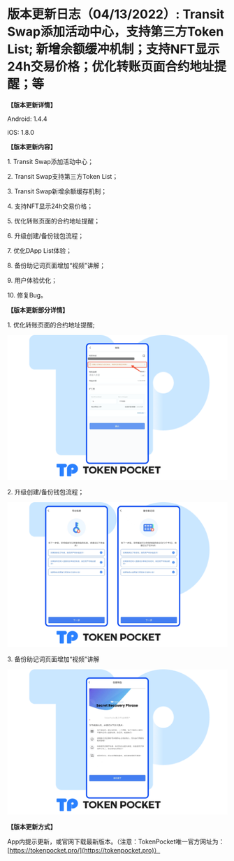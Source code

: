 # 版本更新日志（04/13/2022）: Transit Swap添加活动中心，支持第三方Token List; 新增余额缓冲机制；支持NFT显示24h交易价格；优化转账页面合约地址提醒；等

**【版本更新详情】**

Android: 1.4.4

iOS: 1.8.0

&#x20;

**【版本更新内容】**

1\. Transit Swap添加活动中心；

2\. Transit Swap支持第三方Token List；

3\. Transit Swap新增余额缓存机制；

4\. 支持NFT显示24h交易价格；

5\. 优化转账页面的合约地址提醒；

6\. 升级创建/备份钱包流程；

7\. 优化DApp List体验；

8\. 备份助记词页面增加“视频”讲解；

9\. 用户体验优化；

10\. 修复Bug。

&#x20;

**【版本更新部分详情】**

1\. 优化转账页面的合约地址提醒;

![](../../.gitbook/assets/合约地址cn.png)

2\. 升级创建/备份钱包流程；

![](../../.gitbook/assets/增加提醒cn.png)

3\. 备份助记词页面增加“视频”讲解

![](../../.gitbook/assets/视频cn.png)

&#x20;

**【版本更新方式】**

App内提示更新，或官网下载最新版本。（注意：TokenPocket唯一官方网址为：[https://tokenpocket.pro/](https://tokenpocket.pro)）

&#x20;
